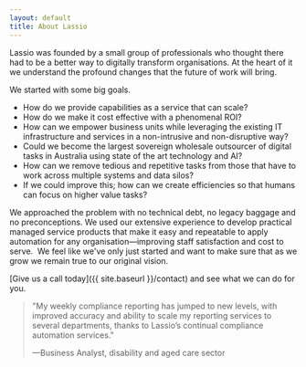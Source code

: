 ```yaml
---
layout: default
title: About Lassio
---
```


Lassio was founded by a small group of professionals who thought there had to be a better way to digitally transform organisations. At the heart of it we understand the profound changes that the future of work will bring.

We started with some big goals.
 ​
- How do we provide capabilities as a service that can scale?
- How do we make it cost effective with a phenomenal ROI?
- How can we empower business units while leveraging the existing IT infrastructure and services in a non-intrusive and non-disruptive way?
- Could we become the largest sovereign wholesale outsourcer of digital tasks in Australia using state of the art technology and AI?
- How can we remove tedious and repetitive tasks from those that have to work across multiple systems and data silos?
- If we could improve this; how can we create efficiencies so that humans can focus on higher value tasks?

We approached the problem with no technical debt, no legacy baggage and no preconceptions. We used our extensive experience to develop practical managed service products that make it easy and repeatable to apply automation for any organisation&mdash;improving staff satisfaction and cost to serve.
 ​
We feel like we've only just started and want to make sure that as we grow we remain true to our original vision.

[Give us a call today]({{ site.baseurl }}/contact) and see what we can do for you.

> "My weekly compliance reporting has jumped to new levels, with improved accuracy and ability to scale my reporting services to several departments, thanks to Lassio’s continual compliance automation services."
>
> &mdash;Business Analyst, disability and aged care sector

